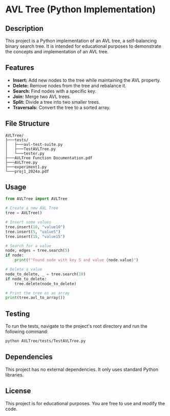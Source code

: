 # AVL Tree (Python Implementation)

## Description

This project is a Python implementation of an AVL tree, a self-balancing binary search tree. It is intended for educational purposes to demonstrate the concepts and implementation of an AVL tree.

## Features

*   **Insert:** Add new nodes to the tree while maintaining the AVL property.
*   **Delete:** Remove nodes from the tree and rebalance it.
*   **Search:** Find nodes with a specific key.
*   **Join:** Merge two AVL trees.
*   **Split:** Divide a tree into two smaller trees.
*   **Traversals:** Convert the tree to a sorted array.

## File Structure

```
AVLTree/
├───tests/
│   ├───avl-test-suite.py
│   ├───TestAVLTree.py
│   └───tester.py
├───AVLTree Function Documentation.pdf
├───AVLTree.py
├───experiment1.py
└───proj1_2024a.pdf
```

## Usage

```python
from AVLTree import AVLTree

# Create a new AVL Tree
tree = AVLTree()

# Insert some values
tree.insert(10, "value10")
tree.insert(5, "value5")
tree.insert(15, "value15")

# Search for a value
node, edges = tree.search(5)
if node:
    print(f"Found node with key 5 and value {node.value}")

# Delete a value
node_to_delete, _ = tree.search(10)
if node_to_delete:
    tree.delete(node_to_delete)

# Print the tree as an array
print(tree.avl_to_array())
```

## Testing

To run the tests, navigate to the project's root directory and run the following command:

```bash
python AVLTree/tests/TestAVLTree.py
```

## Dependencies

This project has no external dependencies. It only uses standard Python libraries.

## License

This project is for educational purposes. You are free to use and modify the code.